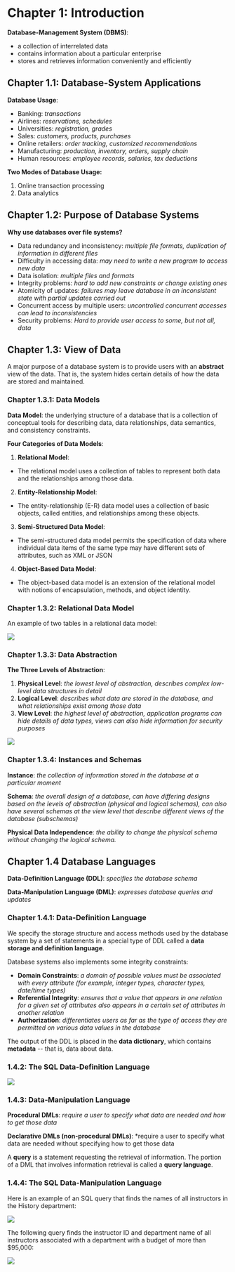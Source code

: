 # Chapter 1: Introduction

**Database-Management System (DBMS)**: 
- a collection of interrelated data
- contains information about a particular enterprise
- stores and retrieves information conveniently and efficiently

## Chapter 1.1: Database-System Applications

**Database Usage**:
- Banking: *transactions*
- Airlines: *reservations, schedules*
- Universities:  *registration, grades*
- Sales: *customers, products, purchases*
- Online retailers: *order tracking, customized recommendations*
- Manufacturing: *production, inventory, orders, supply chain*
- Human resources:  *employee records, salaries, tax deductions*

**Two Modes of Database Usage:**
1. Online transaction processing
2. Data analytics

## Chapter 1.2: Purpose of Database Systems

**Why use databases over file systems?**
- Data redundancy and inconsistency: *multiple file formats, duplication of information in different files*
- Difficulty in accessing data: *may need to write a new program to access new data*
- Data isolation: *multiple files and formats*
- Integrity problems: *hard to add new constraints or change existing ones*
- Atomicity of updates: *failures may leave database in an inconsistent state with partial updates carried out*
- Concurrent access by multiple users: *uncontrolled concurrent accesses can lead to inconsistencies*
- Security problems: *Hard to provide user access to some, but not all, data*

## Chapter 1.3: View of Data

A major purpose of a database system is to
provide users with an **abstract** view of the data. That is, the system hides certain details
of how the data are stored and maintained.

### Chapter 1.3.1: Data Models

**Data Model**: the underlying structure of a database that is 
a collection of conceptual tools for describing data, data relationships, data semantics, and consistency constraints.

**Four Categories of Data Models**:

1. **Relational Model**:
- The relational model uses a collection of tables to represent both
data and the relationships among those data.

2. **Entity-Relationship Model**:
- The entity-relationship (E-R) data model uses a collection of basic objects, called entities, and relationships among these objects.

3. **Semi-Structured Data Model**:
- The semi-structured data model permits the specification of data where individual data items of the same type may have different
sets of attributes, such as XML or JSON

4. **Object-Based Data Model**:
- The object-based data model is an extension of the relational model with notions of encapsulation, methods, and object identity.

### Chapter 1.3.2: Relational Data Model
An example of two tables in a relational data model:

![](https://github.com/stinsan/CS-4513-Database-Management-Systems/blob/master/Screenshots/0-databases.png)

### Chapter 1.3.3: Data Abstraction

**The Three Levels of Abstraction**:
1. **Physical Level**: *the lowest level of abstraction, describes complex low-level data structures in detail*
2. **Logical Level**: *describes what data are stored in the database, and what relationships exist among those data*
3. **View Level**: *the highest level of abstraction, application programs can hide details of data types, views can also hide information for security purposes*

![](https://github.com/stinsan/CS-4513-Database-Management-Systems/blob/master/Screenshots/1-databases.png)

### Chapter 1.3.4: Instances and Schemas
**Instance**: *the collection of information stored in the database at a particular moment*

**Schema**: *the overall design of a database, can have differing designs based on the levels of abstraction (physical and logical schemas), can also have several schemas at the view level that describe
different views of the database (subschemas)*

**Physical Data Independence**: *the ability to change the physical schema without changing the logical schema.*

## Chapter 1.4 Database Languages
**Data-Definition Language (DDL)**: *specifies the database schema*

**Data-Manipulation Language (DML)**: *expresses database queries and updates*

### Chapter 1.4.1: Data-Definition Language
We specify the storage structure and access methods used by the database system
by a set of statements in a special type of DDL called a **data storage and definition
language**.

Database systems also implements some integrity constraints:
- **Domain Constraints**: *a domain of possible values must be associated with every
attribute (for example, integer types, character types, date/time types)*
- **Referential Integrity**: *ensures that a value that appears in one relation for 
a given set of attributes also appears in a certain set of attributes in another relation*
- **Authorization**: *differentiates users as far as the type of
access they are permitted on various data values in the database*

The output of the DDL is placed in the **data dictionary**, which contains **metadata** -- that is, data about data.

### 1.4.2: The SQL Data-Definition Language 

![](https://github.com/stinsan/CS-4513-Database-Management-Systems/blob/master/Screenshots/2-databases.png)

### 1.4.3: Data-Manipulation Language

**Procedural DMLs**: *require a user to specify what data are needed and how to get
those data*

**Declarative DMLs (non-procedural DMLs)**: *require a user to specify what data are needed without specifying how to get those data

A **query** is a statement requesting the retrieval of information. The portion of a
DML that involves information retrieval is called a **query language**.

### 1.4.4: The SQL Data-Manipulation Language

Here is an example of an SQL query that finds the names of all instructors in the History department:

![](https://github.com/stinsan/CS-4513-Database-Management-Systems/blob/master/Screenshots/3-databases.png)

The following query finds the instructor ID and department name of all instructors associated
with a department with a budget of more than $95,000:

![](https://github.com/stinsan/CS-4513-Database-Management-Systems/blob/master/Screenshots/4-databases.png)

